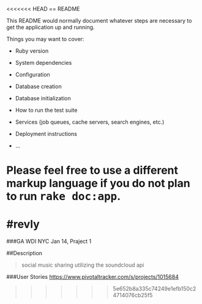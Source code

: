 <<<<<<< HEAD
== README

This README would normally document whatever steps are necessary to get the
application up and running.

Things you may want to cover:

* Ruby version

* System dependencies

* Configuration

* Database creation

* Database initialization

* How to run the test suite

* Services (job queues, cache servers, search engines, etc.)

* Deployment instructions

* ...


Please feel free to use a different markup language if you do not plan to run
<tt>rake doc:app</tt>.
=======
#revly
=====
###GA WDI NYC Jan 14, Praject 1

##Description
>social music sharing
>utilizing the soundcloud api


###User Stories
https://www.pivotaltracker.com/s/projects/1015684

>>>>>>> 5e652b8a335c74249e1efb150c24714076cb25f5
